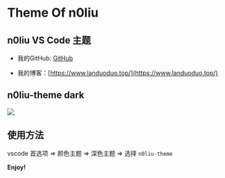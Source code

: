 # Theme Of n0liu

## n0liu VS Code 主题

+ 我的GitHub: [GitHub](https://github.com/n0liu)

+ 我的博客：[https://www.landuoduo.top/](https://www.landuoduo.top/)

## n0liu-theme dark

![](https://raw.githubusercontent.com/n0liu/learning-notes/main/images/bg.png)

## 使用方法

vscode 首选项 => 颜色主题 => 深色主题 => 选择 `n0liu-theme`

**Enjoy!**
